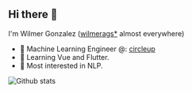 ## Hi there 👋

I'm Wilmer Gonzalez ([wilmerags*](https://linktr.ee/wilmerags) almost everywhere)

- 🤖 Machine Learning Engineer @: [circleup](https://circleup.com)
- 🌱 Learning Vue and Flutter.
- 📘 Most interested in NLP.

![Github stats](https://github-readme-stats.vercel.app/api?username=wilmeragsgh&show_icons=true&theme=tokyonight&include_all_commits=true&count_private=true)
